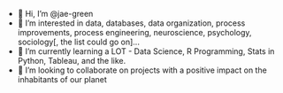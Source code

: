 - 👋 Hi, I’m @jae-green
- 👀 I’m interested in data, databases, data organization, process improvements, process engineering, neuroscience, psychology, sociology[, the list could go on]...
- 🌱 I’m currently learning a LOT - Data Science, R Programming, Stats in Python, Tableau, and the like. 
- 💞️ I’m looking to collaborate on projects with a positive impact on the inhabitants of our planet

<!---
jae-green/jae-green is a ✨ special ✨ repository because its `README.md` (this file) appears on your GitHub profile.
You can click the Preview link to take a look at your changes.
--->
